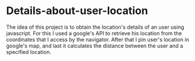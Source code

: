 # Details-about-user-location
The idea of this project is to obtain the location's details of an user using javascript.
For this I used a google's API to retrieve his location from the coordinates that I access by the navigator.
After that I pin user's location in google's map, and last it calculates the distance between the user and a specified location.
